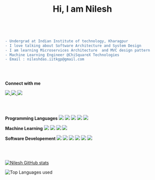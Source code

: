 <h1 align="center">Hi, I am Nilesh </h1>

</br></br>
<!-- 
- >**Undergrad at Indian Institute of technology, Kharagpur**  
- >I love talking about Software Architecture and System Design   
- >I am learning Microservices Architecture  and MVC design pattern   
- >Machine Learning Engineer **@ChiSquareX Technologies**  
- >Email : nileshdas.iitkgp@gmail.com   -->


```diff

- Undergrad at Indian Institute of technology, Kharagpur
- I love talking about Software Architecture and System Design   
- I am learning Microservices Architecture  and MVC design pattern   
- Machine Learning Engineer @ChiSquareX Technologies  
- Email : nileshdas.iitkgp@gmail.com  

```
</br></br>

__Connect with me__


<a href="https://www.linkedin.com/in/nilesh-kumar-05/" >
<img src="https://img.shields.io/badge/LinkedIn-0077B5?style=for-the-badge&logo=linkedin&logoColor=white" />
</a>
<a href="https://stackoverflow.com/users/19338249/imnotrobot">
  <img src="https://img.shields.io/badge/Stack_Overflow-FE7A16?style=for-the-badge&logo=stack-overflow&logoColor=white" />
</a>
<a href="https://twitter.com/kumarni43298541">
  <img src="https://img.shields.io/badge/Twitter-1DA1F2?style=for-the-badge&logo=twitter&logoColor=white" />
</a>


</br></br>

__Programming Languages__
<img src="https://img.shields.io/badge/C%2B%2B-00599C?style=for-the-badge&logo=c%2B%2B&logoColor=white" />
<img src="https://img.shields.io/badge/Java-ED8B00?style=for-the-badge&logo=java&logoColor=white" />
<img src="https://img.shields.io/badge/JavaScript-323330?style=for-the-badge&logo=javascript&logoColor=F7DF1E" />
<img src="https://img.shields.io/badge/Python-FFD43B?style=for-the-badge&logo=python&logoColor=blue" />
<img src="https://img.shields.io/badge/TypeScript-007ACC?style=for-the-badge&logo=typescript&logoColor=white" />

__Machine Learning__
<img src="https://img.shields.io/badge/PyTorch-EE4C2C?style=for-the-badge&logo=PyTorch&logoColor=white" />
<img src="https://img.shields.io/badge/OpenCV-27338e?style=for-the-badge&logo=OpenCV&logoColor=white" />
<img src="https://img.shields.io/badge/Jupyter-F37626.svg?&style=for-the-badge&logo=Jupyter&logoColor=white" />
<img src="https://img.shields.io/badge/scikit_learn-F7931E?style=for-the-badge&logo=scikit-learn&logoColor=white" />

__Software Developement__
<img src="https://img.shields.io/badge/React-20232A?style=for-the-badge&logo=react&logoColor=61DAF" />
<img src="https://img.shields.io/badge/redis-CC0000.svg?&style=for-the-badge&logo=redis&logoColor=white" />
<img src="https://img.shields.io/badge/Flask-000000?style=for-the-badge&logo=flask&logoColor=white" />
<img src="https://img.shields.io/badge/Django-092E20?style=for-the-badge&logo=django&logoColor=green" />
<img src="https://img.shields.io/badge/Express.js-000000?style=for-the-badge&logo=express&logoColor=white" />
<img src="https://img.shields.io/badge/Node.js-339933?style=for-the-badge&logo=nodedotjs&logoColor=white" />

</br></br>

[![Nilesh GitHub stats](https://github-readme-stats.vercel.app/api?username=nilesh05apr&show_icons=true&theme=tokyonight)](https://github.com/anuraghazra/github-readme-stats)

![Top Languages used](https://github-readme-stats.vercel.app/api/top-langs/?username=nilesh05apr&theme=tokyonight)
